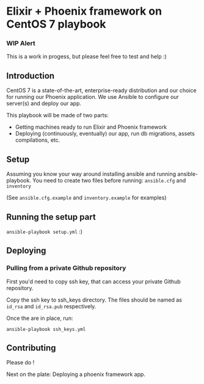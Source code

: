 # Elixir + Phoenix framework on CentOS 7 playbook

### WIP Alert
This is a work in progess, but please feel free to test and help :)

## Introduction

CentOS 7 is a state-of-the-art, enterprise-ready distribution and our choice for running our Phoenix application.
We use Ansible to configure our server(s) and deploy our app.

This playbook will be made of two parts:

* Getting machines ready to run Elixir and Phoenix framework
* Deploying (continuously, eventually) our app, run db migrations, assets compilations, etc.

## Setup

Assuming you know your way around installing ansible and running ansible-playbook.
You need to create two files before running: `ansible.cfg` and `inventory`

(See `ansible.cfg.example` and `inventory.example` for examples)

## Running the setup part
`ansible-playbook setup.yml` :)

## Deploying

### Pulling from a private Github repository

First you'd need to copy ssh key, that can access your private Github repository.

Copy the ssh key to ssh_keys directory. The files should be named as `id_rsa` and `id_rsa.pub` respectively.

Once the are in place, run:

`ansible-playbook ssh_keys.yml`


## Contributing
Please do !

Next on the plate: Deploying a phoenix framework app.
